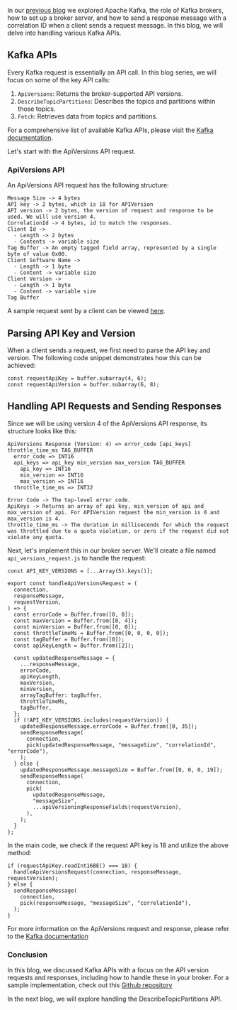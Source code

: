 In our [previous blog](apache_kafka_from_scratch_part_0) we explored Apache Kafka, the role of Kafka brokers, how to set up a broker server, and how to send a response message with a correlation ID when a client sends a request message. In this blog, we will delve into handling various Kafka APIs.

## Kafka APIs
Every Kafka request is essentially an API call. In this blog series, we will focus on some of the key API calls:

1. `ApiVersions`: Returns the broker-supported API versions.
2. `DescribeTopicPartitions`:  Describes the topics and partitions within those topics.
3. `Fetch`: Retrieves data from topics and partitions.

For a comprehensive list of available Kafka APIs, please visit the [Kafka documentation](https://kafka.apache.org/protocol.html#protocol_api_keys).

Let's start with the ApiVersions API request.

### ApiVersions API
An ApiVersions API request has the following structure:

```
Message Size -> 4 bytes
API key -> 2 bytes, which is 18 for APIVersion
API version -> 2 bytes, the version of request and response to be used. We will use version 4.
CorrelationId -> 4 bytes, id to match the responses.
Client Id -> 
  - Length -> 2 bytes
  - Contents -> variable size
Tag Buffer -> An empty tagged field array, represented by a single byte of value 0x00.
Client Software Name ->
  - Length -> 1 byte
  - Content -> variable size
Client Version ->
  - Length -> 1 byte
  - Content -> variable size
Tag Buffer
```

A sample request sent by a client can be viewed [here](https://binspec.org/kafka-api-versions-request-v4).

## Parsing API Key and Version

When a client sends a request, we first need to parse the API key and version. The following code snippet demonstrates how this can be achieved:

```
const requestApiKey = buffer.subarray(4, 6);
const requestApiVersion = buffer.subarray(6, 8);
```

## Handling API Requests and Sending Responses
Since we will be using version 4 of the ApiVersions API response, its structure looks like this:

```
ApiVersions Response (Version: 4) => error_code [api_keys] throttle_time_ms TAG_BUFFER 
  error_code => INT16
  api_keys => api_key min_version max_version TAG_BUFFER 
    api_key => INT16
    min_version => INT16
    max_version => INT16
  throttle_time_ms => INT32

Error Code -> The top-level error code.
ApiKeys -> Returns an array of api key, min_version of api and max_version of api. For APIVersion request the min_version is 0 and max_version is 4.
throttle_time_ms -> The duration in milliseconds for which the request was throttled due to a quota violation, or zero if the request did not violate any quota.
```

Next, let's implement this in our broker server. We'll create a file named `api_versions_request.js` to handle the request:

```
const API_KEY_VERSIONS = [...Array(5).keys()];

export const handleApiVersionsRequest = (
  connection,
  responseMessage,
  requestVersion,
) => {
  const errorCode = Buffer.from([0, 0]);
  const maxVersion = Buffer.from([0, 4]);
  const minVersion = Buffer.from([0, 0]);
  const throttleTimeMs = Buffer.from([0, 0, 0, 0]);
  const tagBuffer = Buffer.from([0]);
  const apiKeyLength = Buffer.from([2]);
  
  const updatedResponseMessage = {
    ...responseMessage,
    errorCode,
    apiKeyLength,
    maxVersion,
    minVersion,
    arrayTagBuffer: tagBuffer,
    throttleTimeMs,
    tagBuffer,
  };
  if (!API_KEY_VERSIONS.includes(requestVersion)) {
    updatedResponseMessage.errorCode = Buffer.from([0, 35]);
    sendResponseMessage(
      connection,
      pick(updatedResponseMessage, "messageSize", "correlationId", "errorCode"),
    );
  } else {
    updatedResponseMessage.messageSize = Buffer.from([0, 0, 0, 19]);
    sendResponseMessage(
      connection,
      pick(
        updatedResponseMessage,
        "messageSize",
        ...apiVersioningResponseFields(requestVersion),
      ),
    );
  }
};
```

In the main code, we check if the request API key is 18 and utilize the above method:

```
if (requestApiKey.readInt16BE() === 18) {
  handleApiVersionsRequest(connection, responseMessage, requestVersion);
} else {
  sendResponseMessage(
    connection,
    pick(responseMessage, "messageSize", "correlationId"),
  );
}
```

For more information on the ApiVersions request and response, please refer to the [Kafka documentation](https://kafka.apache.org/protocol.html#The_Messages_ApiVersions)

### Conclusion
In this blog, we discussed Kafka APIs with a focus on the API version requests and responses, including how to handle these in your broker. For a sample implementation, check out this [Github repository](https://github.com/abhirampai/codecrafters-kafka-javascript/commit/0aa0b63068d6c1eda16375c690283c36e64171f3#diff-5f5ac547707d85825f5ce55d9deb200422b29d711b82263eb4bd3a1cab6a661a)

In the next blog, we will explore handling the DescribeTopicPartitions API.

